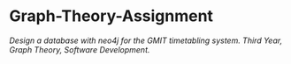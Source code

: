 # Graph-Theory-Assignment
*Design a database with neo4j for the GMIT timetabling system. Third Year, Graph Theory, Software Development.*
